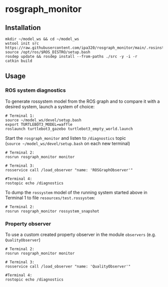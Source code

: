 # rosgraph_monitor

## Installation
```
mkdir ~/model_ws && cd ~/model_ws
wstool init src https://raw.githubusercontent.com/ipa320/rosgraph_monitor/main/.rosinstall
source /opt/ros/$ROS_DISTRO/setup.bash
rosdep update && rosdep install --from-paths ./src -y -i -r
catkin build
```
## Usage

### ROS system diagnostics
To generate rossystem model from the ROS graph and to compare it with a desired system, launch a system of choice:
```
# Terminal 1:
source ~/model_ws/devel/setup.bash
export TURTLEBOT3_MODEL=waffle
roslaunch turtlebot3_gazebo turtlebot3_empty_world.launch
```
Start the `rosgraph_monitor` and listen to `/diagnostics` topic  
(`source ~/model_ws/devel/setup.bash` on each new terminal)
```
# Terminal 2:
rosrun rosgraph_monitor monitor

# Terminal 3:
rosservice call /load_observer "name: 'ROSGraphObserver'"

#Terminal 4:
rostopic echo /diagnostics
```
To dump the `rossystem` model of the running system started above in Terminal 1 to file `resources/test.rossystem`:
```
# Terminal 2:
rosrun rosgraph_monitor rossystem_snapshot
```


### Property observer
To use a custom created property observer in the module `observers` (e.g. `QualityObserver`)

```
# Terminal 2:
rosrun rosgraph_monitor monitor

# Terminal 3:
rosservice call /load_observer "name: 'QualityObserver'"

#Terminal 4:
rostopic echo /diagnostics
```


